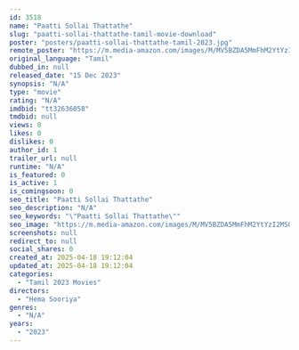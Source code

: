 ```yaml
---
id: 3518
name: "Paatti Sollai Thattathe"
slug: "paatti-sollai-thattathe-tamil-movie-download"
poster: "posters/paatti-sollai-thattathe-tamil-2023.jpg"
remote_poster: "https://m.media-amazon.com/images/M/MV5BZDA5MmFhM2YtYzI2MS00YzBhLWFhMjgtZjJjOWZhYzYwNmQyXkEyXkFqcGc@._V1_SX300.jpg"
original_language: "Tamil"
dubbed_in: null
released_date: "15 Dec 2023"
synopsis: "N/A"
type: "movie"
rating: "N/A"
imdbid: "tt32636058"
tmdbid: null
views: 0
likes: 0
dislikes: 0
author_id: 1
trailer_url: null
runtime: "N/A"
is_featured: 0
is_active: 1
is_comingsoon: 0
seo_title: "Paatti Sollai Thattathe"
seo_description: "N/A"
seo_keywords: "\"Paatti Sollai Thattathe\""
seo_image: "https://m.media-amazon.com/images/M/MV5BZDA5MmFhM2YtYzI2MS00YzBhLWFhMjgtZjJjOWZhYzYwNmQyXkEyXkFqcGc@._V1_SX300.jpg"
screenshots: null
redirect_to: null
social_shares: 0
created_at: 2025-04-18 19:12:04
updated_at: 2025-04-18 19:12:04
categories:
  - "Tamil 2023 Movies"
directors:
  - "Hema Sooriya"
genres:
  - "N/A"
years:
  - "2023"
---
```

